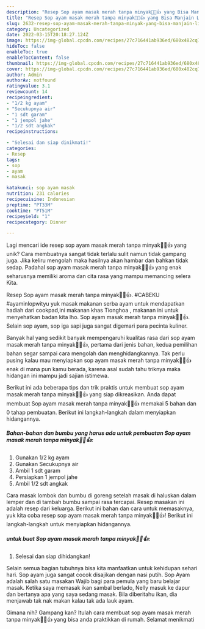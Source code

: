 ```yaml
---
description: "Resep Sop ayam masak merah tanpa minyak🤤🐔👍 yang Bisa Manjain Lidah"
title: "Resep Sop ayam masak merah tanpa minyak🤤🐔👍 yang Bisa Manjain Lidah"
slug: 2632-resep-sop-ayam-masak-merah-tanpa-minyak-yang-bisa-manjain-lidah
category: Uncategorized
date: 2022-03-15T20:18:27.124Z
image: https://img-global.cpcdn.com/recipes/27c716441ab936ed/680x482cq70/sop-ayam-masak-merah-tanpa-minyak-foto-resep-utama.jpg
hideToc: false
enableToc: true
enableTocContent: false
thumbnail: https://img-global.cpcdn.com/recipes/27c716441ab936ed/680x482cq70/sop-ayam-masak-merah-tanpa-minyak-foto-resep-utama.jpg
cover: https://img-global.cpcdn.com/recipes/27c716441ab936ed/680x482cq70/sop-ayam-masak-merah-tanpa-minyak-foto-resep-utama.jpg
author: Admin
authorAv: notfound
ratingvalue: 3.1
reviewcount: 14
recipeingredient:
- "1/2 kg ayam"
- "Secukupnya air"
- "1 sdt garam"
- "1 jempol jahe"
- "1/2 sdt angkak"
recipeinstructions:

- "Selesai dan siap dinikmati!"
categories:
- Resep
tags:
- sop
- ayam
- masak

katakunci: sop ayam masak 
nutrition: 231 calories
recipecuisine: Indonesian
preptime: "PT33M"
cooktime: "PT51M"
recipeyield: "1"
recipecategory: Dinner

---
```





Lagi mencari ide resep sop ayam masak merah tanpa minyak🤤🐔👍 yang unik? Cara membuatnya sangat tidak terlalu sulit namun tidak gampang juga. Jika keliru mengolah maka hasilnya akan hambar dan bahkan tidak sedap. Padahal sop ayam masak merah tanpa minyak🤤🐔👍 yang enak seharusnya memiliki aroma dan cita rasa yang mampu memancing selera Kita.





Resep Sop ayam masak merah tanpa minyak🤤🐔👍. #CABEKU #ayaminlopwityu yuk masak makanan serba ayam untuk mendapatkan hadiah dari cookpad,ini makanan khas Tionghoa , makanan ini untuk menyehatkan badan kita lho. Sop ayam masak merah tanpa minyak🤤🐔👍. Selain sop ayam, sop iga sapi juga sangat digemari para pecinta kuliner.

Banyak hal yang sedikit banyak mempengaruhi kualitas rasa dari sop ayam masak merah tanpa minyak🤤🐔👍, pertama dari jenis bahan, kedua pemilihan bahan segar sampai cara mengolah dan menghidangkannya. Tak perlu pusing kalau mau menyiapkan sop ayam masak merah tanpa minyak🤤🐔👍 enak di mana pun kamu berada, karena asal sudah tahu triknya maka hidangan ini mampu jadi sajian istimewa.






Berikut ini ada beberapa tips dan trik praktis untuk membuat sop ayam masak merah tanpa minyak🤤🐔👍 yang siap dikreasikan. Anda dapat membuat Sop ayam masak merah tanpa minyak🤤🐔👍 memakai 5 bahan dan 0 tahap pembuatan. Berikut ini langkah-langkah dalam menyiapkan hidangannya.

<!--inarticleads1-->

##### Bahan-bahan dan bumbu yang harus ada untuk pembuatan Sop ayam masak merah tanpa minyak🤤🐔👍:

1. Gunakan 1/2 kg ayam
1. Gunakan Secukupnya air
1. Ambil 1 sdt garam
1. Persiapkan 1 jempol jahe
1. Ambil 1/2 sdt angkak


Cara masak lombok dan bumbu di goreng setelah masak di haluskan dalam lemper dan di tambah bumbu sampai rasa tercapai. Resep masakan ini adalah resep dari keluarga. Berikut ini bahan dan cara untuk memasaknya, yuk kita coba resep sop ayam masak merah tanpa minyak🤤🐔👍! Berikut ini langkah-langkah untuk menyiapkan hidangannya. 

<!--inarticleads2-->

#####  untuk buat Sop ayam masak merah tanpa minyak🤤🐔👍:


1. Selesai dan siap dihidangkan!

Selain semua bagian tubuhnya bisa kita manfaatkan untuk kehidupan sehari hari. Sop ayam juga sangat cocok disajikan dengan nasi putih. Sop Ayam adalah salah satu masakan Wajib bagi para pemula yang baru belajar masak. Ketika saya memasak ikan sambal berlado, Nelly masuk ke dapur dan bertanya apa yang saya sedang masak. Bila diberitahu ikan, dia menjawab tak nak makan kalau tak ada lauk ayam. 

Gimana nih? Gampang kan? Itulah cara membuat sop ayam masak merah tanpa minyak🤤🐔👍 yang bisa anda praktikkan di rumah. Selamat menikmati
